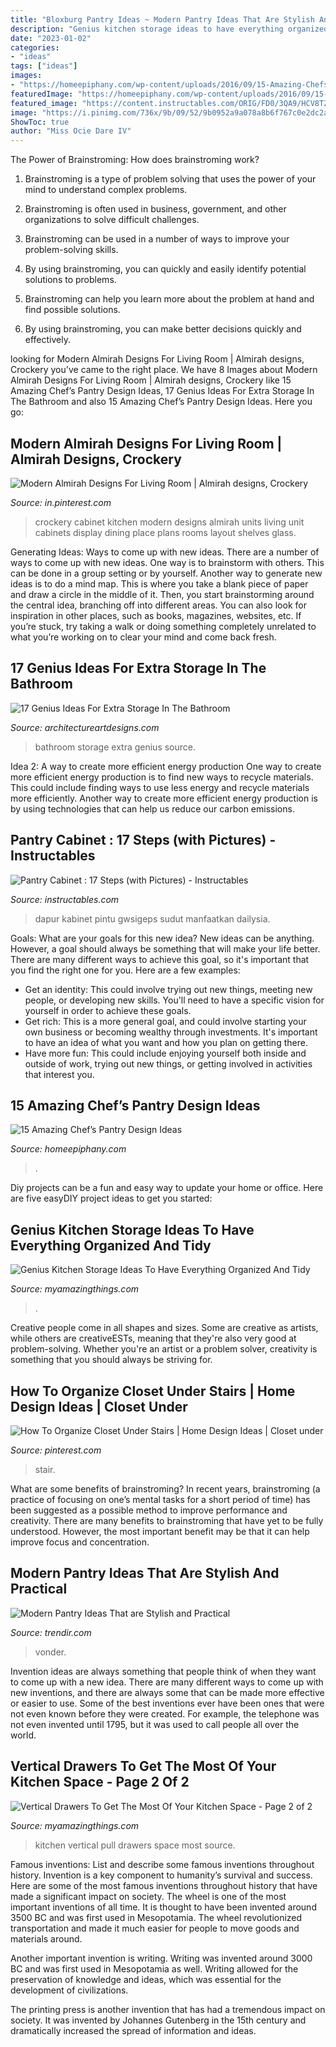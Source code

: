 ```yaml
---
title: "Bloxburg Pantry Ideas ~ Modern Pantry Ideas That Are Stylish And Practical"
description: "Genius kitchen storage ideas to have everything organized and tidy"
date: "2023-01-02"
categories:
- "ideas"
tags: ["ideas"]
images:
- "https://homeepiphany.com/wp-content/uploads/2016/09/15-Amazing-Chefs-Pantry-Design-Ideas-4-768x1149.jpg"
featuredImage: "https://homeepiphany.com/wp-content/uploads/2016/09/15-Amazing-Chefs-Pantry-Design-Ideas-4-768x1149.jpg"
featured_image: "https://content.instructables.com/ORIG/FD0/3QA9/HCV8TZKH/FD03QA9HCV8TZKH.jpg?frame=1"
image: "https://i.pinimg.com/736x/9b/09/52/9b0952a9a078a8b6f767c0e2dc2aeea6--closet-under-stairs-how-to-organize.jpg"
ShowToc: true
author: "Miss Ocie Dare IV"
---
```



The Power of Brainstroming: How does brainstroming work?
1. Brainstroming is a type of problem solving that uses the power of your mind to understand complex problems.
2. Brainstroming is often used in business, government, and other organizations to solve difficult challenges.

3. Brainstroming can be used in a number of ways to improve your problem-solving skills.

4. By using brainstroming, you can quickly and easily identify potential solutions to problems.

5. Brainstroming can help you learn more about the problem at hand and find possible solutions.

6. By using brainstroming, you can make better decisions quickly and effectively.

	

		
looking for Modern Almirah Designs For Living Room | Almirah designs, Crockery you've came to the right place. We have 8 Images about Modern Almirah Designs For Living Room | Almirah designs, Crockery like 15 Amazing Chef’s Pantry Design Ideas, 17 Genius Ideas For Extra Storage In The Bathroom and also 15 Amazing Chef’s Pantry Design Ideas. Here you go:
		
    
## Modern Almirah Designs For Living Room | Almirah Designs, Crockery

<img loading=lazy src="https://i.pinimg.com/736x/c1/c3/fa/c1c3fa664a2f1c31caef4dc820eeb438.jpg" onerror="this.onerror=null;this.src='https://tse1.mm.bing.net/th?id=OIP.dxCDgL6ciqYDfSAAN-KlfAHaJ4&amp;pid=15.1';" alt="Modern Almirah Designs For Living Room | Almirah designs, Crockery">

_Source: in.pinterest.com_

>crockery cabinet kitchen modern designs almirah units living unit cabinets display dining place plans rooms layout shelves glass. 

	

Generating Ideas: Ways to come up with new ideas.
There are a number of ways to come up with new ideas. One way is to brainstorm with others. This can be done in a group setting or by yourself. Another way to generate new ideas is to do a mind map. This is where you take a blank piece of paper and draw a circle in the middle of it. Then, you start brainstorming around the central idea, branching off into different areas. You can also look for inspiration in other places, such as books, magazines, websites, etc. If you’re stuck, try taking a walk or doing something completely unrelated to what you’re working on to clear your mind and come back fresh.

    
## 17 Genius Ideas For Extra Storage In The Bathroom

<img loading=lazy src="http://www.architectureartdesigns.com/wp-content/uploads/2015/09/419.jpg" onerror="this.onerror=null;this.src='https://tse1.mm.bing.net/th?id=OIP.vqyatHacPgkjq2jM14o7FgHaLS&amp;pid=15.1';" alt="17 Genius Ideas For Extra Storage In The Bathroom">

_Source: architectureartdesigns.com_

>bathroom storage extra genius source. 

	

Idea 2: A way to create more efficient energy production
One way to create more efficient energy production is to find new ways to recycle materials. This could include finding ways to use less energy and recycle materials more efficiently. Another way to create more efficient energy production is by using technologies that can help us reduce our carbon emissions.

    
## Pantry Cabinet : 17 Steps (with Pictures) - Instructables

<img loading=lazy src="https://content.instructables.com/ORIG/FD0/3QA9/HCV8TZKH/FD03QA9HCV8TZKH.jpg?frame=1" onerror="this.onerror=null;this.src='https://tse3.mm.bing.net/th?id=OIP.rwrmztrtfF5wEhMW9L9ovwHaLE&amp;pid=15.1';" alt="Pantry Cabinet : 17 Steps (with Pictures) - Instructables">

_Source: instructables.com_

>dapur kabinet pintu gwsigeps sudut manfaatkan dailysia. 

	

Goals: What are your goals for this new idea?
New ideas can be anything. However, a goal should always be something that will make your life better. There are many different ways to achieve this goal, so it's important that you find the right one for you. Here are a few examples: 
- Get an identity: This could involve trying out new things, meeting new people, or developing new skills. You'll need to have a specific vision for yourself in order to achieve these goals. 
- Get rich: This is a more general goal, and could involve starting your own business or becoming wealthy through investments. It's important to have an idea of what you want and how you plan on getting there. 
- Have more fun: This could include enjoying yourself both inside and outside of work, trying out new things, or getting involved in activities that interest you.

    
## 15 Amazing Chef’s Pantry Design Ideas

<img loading=lazy src="https://homeepiphany.com/wp-content/uploads/2016/09/15-Amazing-Chefs-Pantry-Design-Ideas-4-768x1149.jpg" onerror="this.onerror=null;this.src='https://tse3.mm.bing.net/th?id=OIP.-lX4YT9Fy7EqYvjscgMosgHaLF&amp;pid=15.1';" alt="15 Amazing Chef’s Pantry Design Ideas">

_Source: homeepiphany.com_

>. 

	

Diy projects can be a fun and easy way to update your home or office. Here are five easyDIY project ideas to get you started: 

    
## Genius Kitchen Storage Ideas To Have Everything Organized And Tidy

<img loading=lazy src="https://myamazingthings.com/wp-content/uploads/2017/06/kitchen-storage-3.jpg" onerror="this.onerror=null;this.src='https://tse4.mm.bing.net/th?id=OIP.6Mol7cyDxQ9TwhkQIT2vaAHaMw&amp;pid=15.1';" alt="Genius Kitchen Storage Ideas To Have Everything Organized And Tidy">

_Source: myamazingthings.com_

>. 

	

Creative people come in all shapes and sizes. Some are creative as artists, while others are creativeESTs, meaning that they're also very good at problem-solving. Whether you're an artist or a problem solver, creativity is something that you should always be striving for.

    
## How To Organize Closet Under Stairs | Home Design Ideas | Closet Under

<img loading=lazy src="https://i.pinimg.com/736x/9b/09/52/9b0952a9a078a8b6f767c0e2dc2aeea6--closet-under-stairs-how-to-organize.jpg" onerror="this.onerror=null;this.src='https://tse1.mm.bing.net/th?id=OIP.DZ8kwFHPE5T_eDceouunEQHaLQ&amp;pid=15.1';" alt="How To Organize Closet Under Stairs | Home Design Ideas | Closet under">

_Source: pinterest.com_

>stair. 

	

What are some benefits of brainstroming?
In recent years, brainstroming (a practice of focusing on one’s mental tasks for a short period of time) has been suggested as a possible method to improve performance and creativity. There are many benefits to brainstroming that have yet to be fully understood. However, the most important benefit may be that it can help improve focus and concentration.

    
## Modern Pantry Ideas That Are Stylish And Practical

<img loading=lazy src="https://cdn.trendir.com/wp-content/uploads/2016/10/Modern-black-kitchen-pantry-900x1301.jpg" onerror="this.onerror=null;this.src='https://tse4.mm.bing.net/th?id=OIP.7yL5E0Ez5wpARt_Sv6R7PwHaKt&amp;pid=15.1';" alt="Modern Pantry Ideas That are Stylish and Practical">

_Source: trendir.com_

>vonder. 

	

Invention ideas are always something that people think of when they want to come up with a new idea. There are many different ways to come up with new inventions, and there are always some that can be made more effective or easier to use. Some of the best inventions ever have been ones that were not even known before they were created. For example, the telephone was not even invented until 1795, but it was used to call people all over the world.

    
## Vertical Drawers To Get The Most Of Your Kitchen Space - Page 2 Of 2

<img loading=lazy src="http://myamazingthings.com/wp-content/uploads/2017/01/pull-out.jpg" onerror="this.onerror=null;this.src='https://tse1.mm.bing.net/th?id=OIP.6lSZtf_5BKsvQRHFYsSUkwHaLH&amp;pid=15.1';" alt="Vertical Drawers To Get The Most Of Your Kitchen Space - Page 2 of 2">

_Source: myamazingthings.com_

>kitchen vertical pull drawers space most source. 

	

Famous inventions: List and describe some famous inventions throughout history.
Invention is a key component to humanity’s survival and success. Here are some of the most famous inventions throughout history that have made a significant impact on society.
The wheel is one of the most important inventions of all time. It is thought to have been invented around 3500 BC and was first used in Mesopotamia. The wheel revolutionized transportation and made it much easier for people to move goods and materials around.

Another important invention is writing. Writing was invented around 3000 BC and was first used in Mesopotamia as well. Writing allowed for the preservation of knowledge and ideas, which was essential for the development of civilizations.

The printing press is another invention that has had a tremendous impact on society. It was invented by Johannes Gutenberg in the 15th century and dramatically increased the spread of information and ideas.

